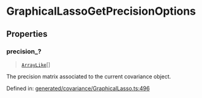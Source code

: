 # GraphicalLassoGetPrecisionOptions

## Properties

### precision\_?

> [`ArrayLike`](../types/ArrayLike.md)[]

The precision matrix associated to the current covariance object.

Defined in:  [generated/covariance/GraphicalLasso.ts:496](https://github.com/transitive-bullshit/scikit-learn-ts/blob/b59c1ff/packages/sklearn/src/generated/covariance/GraphicalLasso.ts#L496)
